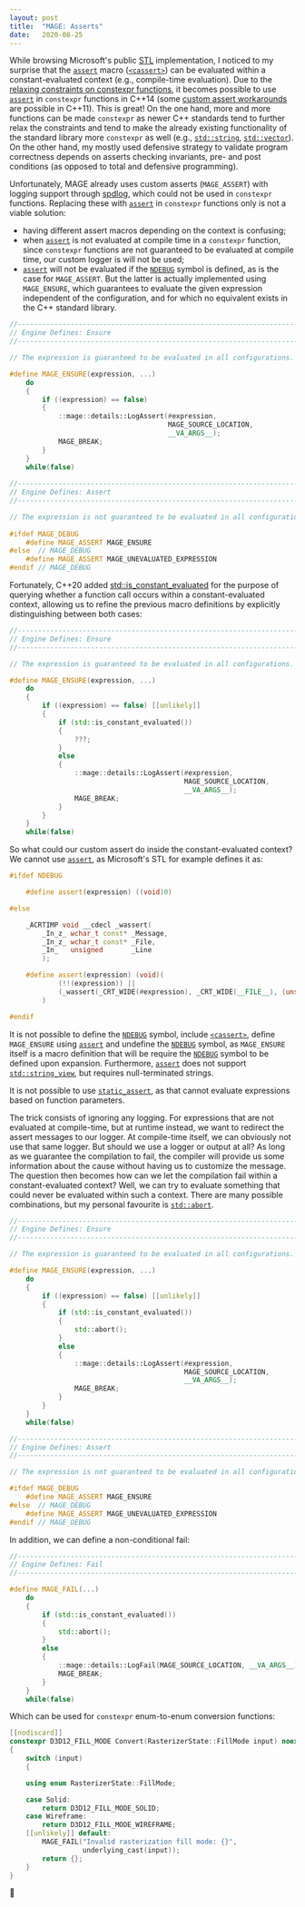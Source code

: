 ```yaml
---
layout: post
title:  "MAGE: Asserts"
date:   2020-08-25
---
```


While browsing Microsoft's public [STL](https://github.com/microsoft/STL) implementation, I noticed to my surprise that the [`assert`](https://en.cppreference.com/w/cpp/error/assert) macro ([`<cassert>`](https://en.cppreference.com/w/cpp/header/cassert)) can be evaluated within a constant-evaluated context (e.g., compile-time evaluation). Due to the [relaxing constraints on constexpr functions](http://www.open-std.org/jtc1/sc22/wg21/docs/papers/2013/n3652.html), it becomes possible to use [`assert`](https://en.cppreference.com/w/cpp/error/assert) in `constexpr` functions in C++14 (some [custom assert workarounds](http://ericniebler.com/2014/09/27/assert-and-constexpr-in-cxx11/) are possible in C++11). This is great! On the one hand, more and more functions can be made `constexpr` as newer C++ standards tend to further relax the constraints and tend to make the already existing functionality of the standard library more `constexpr` as well (e.g., [`std::string`](https://en.cppreference.com/w/cpp/string/basic_string), [`std::vector`](https://en.cppreference.com/w/cpp/container/vector)). On the other hand, my mostly used defensive strategy to validate program correctness depends on asserts checking invariants, pre- and post conditions (as opposed to total and defensive programming).

Unfortunately, MAGE already uses custom asserts (`MAGE_ASSERT`) with logging support through [spdlog](https://github.com/gabime/spdlog), which could not be used in `constexpr` functions. Replacing these with [`assert`](https://en.cppreference.com/w/cpp/error/assert) in `constexpr` functions only is not a viable solution:
* having different assert macros depending on the context is confusing;
* when [`assert`](https://en.cppreference.com/w/cpp/error/assert) is not evaluated at compile time in a `constexpr` function, since `constexpr` functions are not guaranteed to be evaluated at compile time, our custom logger is will not be used;
* [`assert`](https://en.cppreference.com/w/cpp/error/assert) will not be evaluated if the [`NDEBUG`](https://en.cppreference.com/w/c/error/assert) symbol is defined, as is the case for `MAGE_ASSERT`. But the latter is actually implemented using `MAGE_ENSURE`, which guarantees to evaluate the given expression independent of the configuration, and for which no equivalent exists in the C++ standard library.

```c++
//-----------------------------------------------------------------------------
// Engine Defines: Ensure
//-----------------------------------------------------------------------------

// The expression is guaranteed to be evaluated in all configurations.

#define MAGE_ENSURE(expression, ...)                                          \
	do                                                                        \
	{                                                                         \
		if ((expression) == false)                                            \
		{                                                                     \
			::mage::details::LogAssert(#expression,                           \
									   MAGE_SOURCE_LOCATION,                  \
									   __VA_ARGS__);                          \
			MAGE_BREAK;                                                       \
		}                                                                     \
	}                                                                         \
	while(false)
	
//-----------------------------------------------------------------------------
// Engine Defines: Assert
//-----------------------------------------------------------------------------

// The expression is not guaranteed to be evaluated in all configurations.
	
#ifdef MAGE_DEBUG
	#define MAGE_ASSERT MAGE_ENSURE
#else  // MAGE_DEBUG
	#define MAGE_ASSERT MAGE_UNEVALUATED_EXPRESSION
#endif // MAGE_DEBUG
```

Fortunately, C++20 added [std::is_constant_evaluated](https://en.cppreference.com/w/cpp/types/is_constant_evaluated) for the purpose of querying whether a function call occurs within a constant-evaluated context, allowing us to refine the previous macro definitions by explicitly distinguishing between both cases: 

```c++
//-----------------------------------------------------------------------------
// Engine Defines: Ensure
//-----------------------------------------------------------------------------

// The expression is guaranteed to be evaluated in all configurations.

#define MAGE_ENSURE(expression, ...)                                          \
	do                                                                        \
	{                                                                         \
		if ((expression) == false) [[unlikely]]                               \
		{                                                                     \
			if (std::is_constant_evaluated())                                 \
			{                                                                 \
				???;                                                          \
			}                                                                 \
			else                                                              \
			{                                                                 \
				::mage::details::LogAssert(#expression,                       \
										   MAGE_SOURCE_LOCATION,              \
										   __VA_ARGS__);                      \
				MAGE_BREAK;                                                   \
			}                                                                 \
		}                                                                     \
	}                                                                         \
	while(false)
```

So what could our custom assert do inside the constant-evaluated context? We cannot use [`assert`](https://en.cppreference.com/w/cpp/error/assert), as Microsoft's STL for example defines it as:

```c++
#ifdef NDEBUG

    #define assert(expression) ((void)0)

#else

    _ACRTIMP void __cdecl _wassert(
        _In_z_ wchar_t const* _Message,
        _In_z_ wchar_t const* _File,
        _In_   unsigned       _Line
        );

    #define assert(expression) (void)(                                                       \
            (!!(expression)) ||                                                              \
            (_wassert(_CRT_WIDE(#expression), _CRT_WIDE(__FILE__), (unsigned)(__LINE__)), 0) \
        )

#endif
```

It is not possible to define the [`NDEBUG`](https://en.cppreference.com/w/c/error/assert) symbol, include [`<cassert>`](https://en.cppreference.com/w/cpp/header/cassert), define `MAGE_ENSURE` using [`assert`](https://en.cppreference.com/w/cpp/error/assert) and undefine the [`NDEBUG`](https://en.cppreference.com/w/c/error/assert) symbol, as `MAGE_ENSURE` itself is a macro definition that will be require the [`NDEBUG`](https://en.cppreference.com/w/c/error/assert) symbol to be defined upon expansion. Furthermore, [`assert`](https://en.cppreference.com/w/cpp/error/assert) does not support [`std::string_view`](https://en.cppreference.com/w/cpp/string/basic_string_view), but requires null-terminated strings.

It is not possible to use [`static_assert`](https://en.cppreference.com/w/cpp/language/static_assert), as that cannot evaluate expressions based on function parameters.

The trick consists of ignoring any logging. For expressions that are not evaluated at compile-time, but at runtime instead, we want to redirect the assert messages to our logger. At compile-time itself, we can obviously not use that same logger. But should we use a logger or output at all? As long as we guarantee the compilation to fail, the compiler will provide us some information about the cause without having us to customize the message. The question then becomes how can we let the compilation fail within a constant-evaluated context? Well, we can try to evaluate something that could never be evaluated within such a context. There are many possible combinations, but my personal favourite is [`std::abort`](https://en.cppreference.com/w/cpp/utility/program/abort).

```c++
//-----------------------------------------------------------------------------
// Engine Defines: Ensure
//-----------------------------------------------------------------------------

// The expression is guaranteed to be evaluated in all configurations.

#define MAGE_ENSURE(expression, ...)                                          \
	do                                                                        \
	{                                                                         \
		if ((expression) == false) [[unlikely]]                               \
		{                                                                     \
			if (std::is_constant_evaluated())                                 \
			{                                                                 \
				std::abort();                                                 \
			}                                                                 \
			else                                                              \
			{                                                                 \
				::mage::details::LogAssert(#expression,                       \
										   MAGE_SOURCE_LOCATION,              \
										   __VA_ARGS__);                      \
				MAGE_BREAK;                                                   \
			}                                                                 \
		}                                                                     \
	}                                                                         \
	while(false)

//-----------------------------------------------------------------------------
// Engine Defines: Assert
//-----------------------------------------------------------------------------

// The expression is not guaranteed to be evaluated in all configurations.

#ifdef MAGE_DEBUG
	#define MAGE_ASSERT MAGE_ENSURE
#else  // MAGE_DEBUG
	#define MAGE_ASSERT MAGE_UNEVALUATED_EXPRESSION
#endif // MAGE_DEBUG
```

In addition, we can define a non-conditional fail:

```c++
//-----------------------------------------------------------------------------
// Engine Defines: Fail
//-----------------------------------------------------------------------------

#define MAGE_FAIL(...)                                                        \
	do                                                                        \
	{                                                                         \
		if (std::is_constant_evaluated())                                     \
		{                                                                     \
			std::abort();                                                     \
		}                                                                     \
		else                                                                  \
		{                                                                     \
			::mage::details::LogFail(MAGE_SOURCE_LOCATION, __VA_ARGS__);      \
			MAGE_BREAK;                                                       \
		}                                                                     \
	}                                                                         \
	while(false)
```

Which can be used for `constexpr` enum-to-enum conversion functions:

```c++
[[nodiscard]]
constexpr D3D12_FILL_MODE Convert(RasterizerState::FillMode input) noexcept
{
	switch (input)
	{

	using enum RasterizerState::FillMode;

	case Solid:
		return D3D12_FILL_MODE_SOLID;
	case Wireframe:
		return D3D12_FILL_MODE_WIREFRAME;
	[[unlikely]] default:
		MAGE_FAIL("Invalid rasterization fill mode: {}",
				  underlying_cast(input));
		return {};
	}
}
```

🧙
